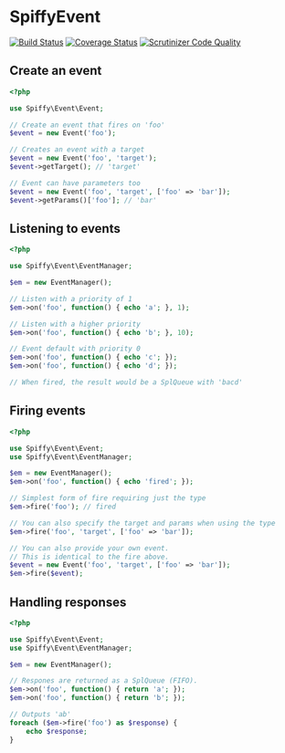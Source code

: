 # SpiffyEvent

[![Build Status](https://travis-ci.org/spiffyjr/spiffy-event.svg)](https://travis-ci.org/spiffyjr/spiffy-event)
[![Coverage Status](https://coveralls.io/repos/spiffyjr/spiffy-event/badge.png)](https://coveralls.io/r/spiffyjr/spiffy-event)
[![Scrutinizer Code Quality](https://scrutinizer-ci.com/g/spiffyjr/spiffy-event/badges/quality-score.png?s=b78ceecc07bd9aea4a0ef2f34683981d47ed352c)](https://scrutinizer-ci.com/g/spiffyjr/spiffy-event/)

## Create an event

```php
<?php

use Spiffy\Event\Event;

// Create an event that fires on 'foo'
$event = new Event('foo');

// Creates an event with a target
$event = new Event('foo', 'target');
$event->getTarget(); // 'target'

// Event can have parameters too
$event = new Event('foo', 'target', ['foo' => 'bar']);
$event->getParams()['foo']; // 'bar'
```

## Listening to events

```php
<?php

use Spiffy\Event\EventManager;

$em = new EventManager();

// Listen with a priority of 1
$em->on('foo', function() { echo 'a'; }, 1);

// Listen with a higher priority
$em->on('foo', function() { echo 'b'; }, 10);

// Event default with priority 0
$em->on('foo', function() { echo 'c'; });
$em->on('foo', function() { echo 'd'; });

// When fired, the result would be a SplQueue with 'bacd'
```

## Firing events

```php
<?php

use Spiffy\Event\Event;
use Spiffy\Event\EventManager;

$em = new EventManager();
$em->on('foo', function() { echo 'fired'; });

// Simplest form of fire requiring just the type
$em->fire('foo'); // fired

// You can also specify the target and params when using the type
$em->fire('foo', 'target', ['foo' => 'bar']);

// You can also provide your own event.
// This is identical to the fire above.
$event = new Event('foo', 'target', ['foo' => 'bar']);
$em->fire($event);
```

## Handling responses

```php
<?php

use Spiffy\Event\Event;
use Spiffy\Event\EventManager;

$em = new EventManager();

// Respones are returned as a SplQueue (FIFO).
$em->on('foo', function() { return 'a'; });
$em->on('foo', function() { return 'b'; });

// Outputs 'ab'
foreach ($em->fire('foo') as $response) {
    echo $response;
}